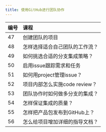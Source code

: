 ```yaml
---
title: 使用GitHub进行团队协作
---
```


|编号|课程|
|:--|:--|
|47 | 创建团队的项目|
|48 | 怎样选择适合自己团队的工作流？|
|49 | 如何挑选合适的分支集成策略？|
|50 | 启用issue跟踪需求和任务|
|51 | 如何用project管理issue？|
|52 | 项目内部怎么实施code review？|
|53 | 团队协作时如何做多分支的集成？|
|54 | 怎样保证集成的质量？|
|55 | 怎样把产品包发布到GitHub上？|
|56 | 怎么给项目增加详细的指导文档？|

